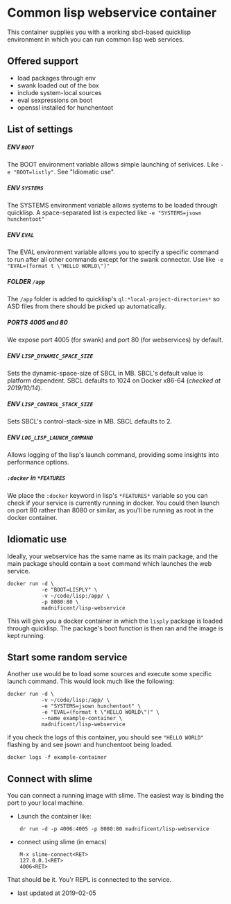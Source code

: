 # Common lisp webservice container

This container supplies you with a working sbcl-based quicklisp environment in which you can run
common lisp web services.

## Offered support

- load packages through env
- swank loaded out of the box
- include system-local sources
- eval sexpressions on boot
- openssl installed for hunchentoot

## List of settings

##### ENV `BOOT`

The BOOT environment variable allows simple launching of serivices.  Like `-e "BOOT=listly"`. See
"Idiomatic use".

##### ENV `SYSTEMS`

The SYSTEMS environment variable allows systems to be loaded through quicklisp.  A space-separated
list is expected like `-e "SYSTEMS=jsown hunchentoot"`

##### ENV `EVAL`

The EVAL environment variable allows you to specify a specific command to run after all other
commands except for the swank connector.  Use like `-e "EVAL=(format t \"HELLO WORLD\")"`

##### FOLDER `/app`

The `/app` folder is added to quicklisp's `ql:*local-project-directories*` so ASD files from there
should be picked up automatically.

##### PORTS 4005 and 80

We expose port 4005 (for swank) and port 80 (for webservices) by default.

##### ENV `LISP_DYNAMIC_SPACE_SIZE`

Sets the dynamic-space-size of SBCL in MB.  SBCL's default value is platform dependent.  SBCL defaults to
1024 on Docker x86-64 (_checked at 2019/10/14_).

##### ENV `LISP_CONTROL_STACK_SIZE`

Sets SBCL's control-stack-size in MB.  SBCL defaults to 2.

##### ENV `LOG_LISP_LAUNCH_COMMAND`

Allows logging of the lisp's launch command, providing some insights into performance options.

##### `:docker` in `*FEATURES`

We place the `:docker` keyword in lisp's `*FEATURES*` variable so you can check if your service is
currently running in docker.  You could then launch on port 80 rather than 8080 or similar, as
you'll be running as root in the docker container.

## Idiomatic use

Ideally, your webservice has the same name as its main package, and the main package should contain
a `boot` command which launches the web service.

    docker run -d \
               -e "BOOT=LISPLY" \
               -v ~/code/lisp:/app/ \
               -p 8080:80 \
               madnificent/lisp-webservice

This will give you a docker container in which the `lisply` package is loaded through quicklisp.  The package's boot function is then ran and the image is kept running.

## Start some random service

Another use would be to load some sources and execute some specific launch command.  This would look
much like the following:

    docker run -d \
               -v ~/code/lisp:/app/ \
               -e "SYSTEMS=jsown hunchentoot" \
               -e "EVAL=(format t \"HELLO WORLD\")" \
               --name example-container \
               madnificent/lisp-webservice

if you check the logs of this container, you should see `"HELLO WORLD"` flashing by and see jsown and hunchentoot being loaded.

    docker logs -f example-container


## Connect with slime

You can connect a running image with slime.  The easiest way is binding the port to your local
machine.

- Launch the container like:

```
    dr run -d -p 4006:4005 -p 8080:80 madnificent/lisp-webservice
```
  
- connect using slime (in emacs)

```
    M-x slime-connect<RET>
    127.0.0.1<RET>
    4006<RET>
```

That should be it.  You'r REPL is connected to the service.


- last updated at 2019-02-05
